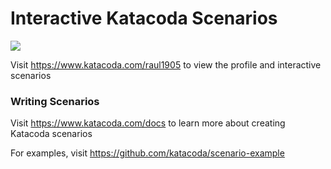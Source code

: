 # Interactive Katacoda Scenarios

[![](http://shields.katacoda.com/katacoda/raul1905/count.svg)](https://www.katacoda.com/raul1905 "Get your profile on Katacoda.com")

Visit https://www.katacoda.com/raul1905 to view the profile and interactive scenarios

### Writing Scenarios
Visit https://www.katacoda.com/docs to learn more about creating Katacoda scenarios

For examples, visit https://github.com/katacoda/scenario-example
